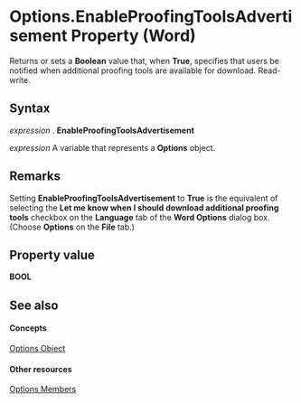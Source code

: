 
# Options.EnableProofingToolsAdvertisement Property (Word)

Returns or sets a  **Boolean** value that, when **True**, specifies that users be notified when additional proofing tools are available for download. Read-write.


## Syntax

 _expression_ . **EnableProofingToolsAdvertisement**

 _expression_ A variable that represents a **Options** object.


## Remarks

Setting  **EnableProofingToolsAdvertisement** to **True** is the equivalent of selecting the **Let me know when I should download additional proofing tools** checkbox on the **Language** tab of the **Word Options** dialog box. (Choose **Options** on the **File** tab.)


## Property value

 **BOOL**


## See also


#### Concepts


[Options Object](873b7b99-3fe1-fd89-9ece-a9355cb827dc.md)
#### Other resources


[Options Members](76cd9dfe-6bbb-4c3d-0bfc-79a62bedd15e.md)
